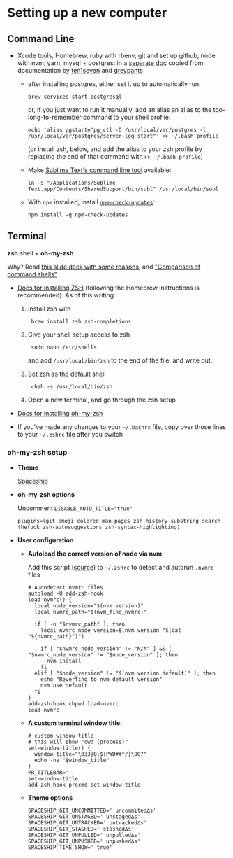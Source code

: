 # Setting up a new computer

## Command Line

- Xcode tools, Homebrew, ruby with rbenv, git and set up github, node with nvm, yarn, mysql + postgres: in a [separate doc](starting-command-line-tools.md) copied from documentation by [ten1seven](https://github.com/ten1seven) and [greypants](https://github.com/greypants)

	- after installing postgres, either set it up to automatically run:
		```
		brew services start postgresql
		```
		
		or, if you just want to run it manually, add an alias an alias to the too-long-to-remember command to your shell profile:
		
		```
		echo 'alias pgstart="pg_ctl -D /usr/local/var/postgres -l /usr/local/var/postgres/server.log start"' >> ~/.bash_profile
		```
		
		(or install zsh, below, and add the alias to your zsh profile by replacing the end of that command with `>> ~/.bash_profile`)
		

	- Make [Sublime Text's command line tool](http://www.sublimetext.com/docs/3/osx_command_line.html) available:
		
		```
		ln -s "/Applications/Sublime Text.app/Contents/SharedSupport/bin/subl" /usr/local/bin/subl
		```
		
	- With `npm` installed, install [`npm-check-updates`](https://github.com/tjunnone/npm-check-updates):
	
		```
		npm install -g npm-check-updates
		```

<!--
-To load `.bashrc` and `.profile` in every new terminal, add them to the `.bash_profile`. Listing this last because I've read you "usually" want it at the end of your `.bash_profile`… but that's all I know about that :)

	```
	echo 'source ~/.bashrc' >> ~/.bash_profile
	echo 'source ~/.profile' >> ~/.bash_profile
	```
-->

## Terminal
	
**zsh** shell + **oh-my-zsh**

Why? Read [this slide deck with some reasons](https://news.ycombinator.com/item?id=5690235), and ["Comparison of command shells"](https://en.wikipedia.org/wiki/Comparison_of_command_shells)

- [Docs for installing ZSH](https://github.com/robbyrussell/oh-my-zsh/wiki/Installing-ZSH) (following the Homebrew instructions is recommended). As of this writing:

	1. Install zsh with

			brew install zsh zsh-completions
	
	1. Give your shell setup access to zsh

			sudo nano /etc/shells
	
		and add `/usr/local/bin/zsh` to the end of the file, and write out.
	1. Set zsh as the default shell

			chsh -s /usr/local/bin/zsh
			
	1. Open a new terminal, and go through the zsh setup

- [Docs for installing oh-my-zsh](https://github.com/robbyrussell/oh-my-zsh)
		
- If you've made any changes to your `~/.bashrc` file, copy over those lines to your `~/.zshrc` file after you switch

### oh-my-zsh setup

- **Theme**

	[Spaceship](https://github.com/denysdovhan/spaceship-zsh-theme)

- **oh-my-zsh options**

	Uncomment `DISABLE_AUTO_TITLE="true"`
	
	```shell
	plugins=(git emoji colored-man-pages zsh-history-substring-search thefuck zsh-autosuggestions zsh-syntax-highlighting)
	```

- **User configuration**

	- **Autoload the correct version of node via nvm**
	
		Add this script ([source](https://github.com/creationix/nvm#deeper-shell-integration)) to `~/.zshrc` to detect and autorun `.nvmrc` files
		
		```shell
		# Audodetect nvmrc files
		autoload -U add-zsh-hook
		load-nvmrc() {
		  local node_version="$(nvm version)"
		  local nvmrc_path="$(nvm_find_nvmrc)"
			
		  if [ -n "$nvmrc_path" ]; then
		    local nvmrc_node_version=$(nvm version "$(cat "${nvmrc_path}")")
			
		    if [ "$nvmrc_node_version" != "N/A" ] && [ "$nvmrc_node_version" != "$node_version" ]; then
		      nvm install
		    fi
		  elif [ "$node_version" != "$(nvm version default)" ]; then
		    echo "Reverting to nvm default version"
		    nvm use default
		  fi
		}
		add-zsh-hook chpwd load-nvmrc
		load-nvmrc
		```
		
	- **A custom terminal window title:**
	
		```shell
		# custom window title
		# this will show "cwd (process)"
		set-window-title() {
		  window_title="\033]0;${PWD##*/}\007"
		  echo -ne "$window_title"
		}
		PR_TITLEBAR=''
		set-window-title
		add-zsh-hook precmd set-window-title
		```
	
	- **Theme options**
		
		```shell
		SPACESHIP_GIT_UNCOMMITTED=' uncommited∆s'
		SPACESHIP_GIT_UNSTAGED=' unstaged∆s'
		SPACESHIP_GIT_UNTRACKED=' untracked∆s'
		SPACESHIP_GIT_STASHED=' stashed∆s'
		SPACESHIP_GIT_UNPULLED=' unpulled∆s'
		SPACESHIP_GIT_UNPUSHED=' unpushed∆s'
		SPACESHIP_TIME_SHOW=' true'
		```